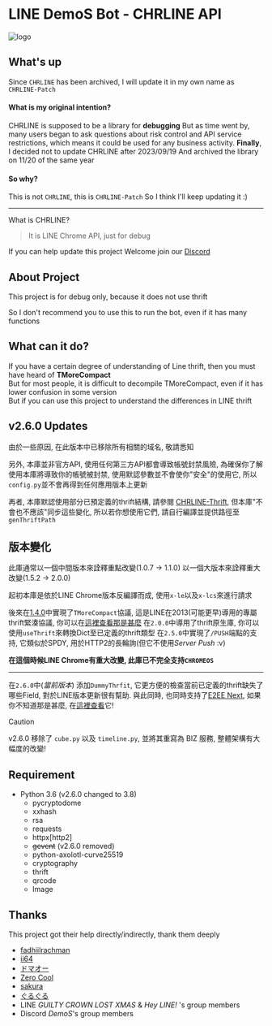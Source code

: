 # LINE DemoS Bot - CHRLINE API

![logo](/examples/assets/logo.png)

## What's up
Since `CHRLINE` has been archived, I will update it in my own name as `CHRLINE-Patch`

#### What is my original intention?
CHRLINE is supposed to be a library for **debugging**
But as time went by, many users began to ask questions about risk control and API service restrictions, which means it could be used for any business activity.
**Finally**, I decided not to update CHRLINE after 2023/09/19
And archived the library on 11/20 of the same year

#### So why?
This is not `CHRLINE`, this is `CHRLINE-Patch`
So I think I'll keep updating it :)

---
What is CHRLINE?
> It is LINE Chrome API, just for debug

If you can help update this project
Welcome join our [Discord](https://discord.gg/vQrMbjA)

## About Project
This project is for debug only, because it does not use thrift

So I don't recommend you to use this to run the bot, even if it has many functions

## What can it do?
If you have a certain degree of understanding of Line thrift, then you must have heard of **TMoreCompact** \
But for most people, it is difficult to decompile TMoreCompact, even if it has lower confusion in some version \
But if you can use this project to understand the differences in LINE thrift

## v2.6.0 Updates

由於一些原因, 在此版本中已移除所有相關的域名, 敬請悉知

另外, 本庫並非官方API, 使用任何第三方API都會導致帳號封禁風險, 為確保你了解使用本庫將導致你的帳號被封禁, 使用默認參數並不會使你"安全"的使用它, 所以`config.py`並不會再得到任何應用版本上更新

再者, 本庫默認使用部分已預定義的thrift結構, 請參閱 [CHRLINE-Thrift](https://github.com/DeachSword/CHRLINE-Thrift), 但本庫"不會也不應該"同步這些變化, 所以若你想使用它們, 請自行編譯並提供路徑至`genThriftPath`

## 版本變化

此庫通常以一個中間版本來詮釋重點改變(1.0.7 -> 1.1.0)
以一個大版本來詮釋重大改變(1.5.2 -> 2.0.0)

起初本庫是依於LINE Chrome版本反編譯而成, 使用`x-le`以及`x-lcs`來進行請求

後來在[1.4.0](https://github.com/DeachSword/CHRLINE/commit/d7d8430e74417a06c9ad159a5675b7787ec75c54)中實現了`TMoreCompact`協議, 這是LINE在2013(可能更早)導用的專屬thrift緊湊協議, 你可以在[這裡查看那是甚麼](/docs/TMoreCompact.md)
在`2.0.0`中導用了thrift原生庫, 你可以使用`useThrift`來轉換Dict至已定義的thrift類型
在`2.5.0`中實現了`/PUSH`端點的支持, 它類似於SPDY, 用於HTTP2的長輪詢(但它不使用*Server Push* :v)

**在這個時候LINE Chrome有重大改變, 此庫已不完全支持`CHROMEOS`**

---

在`2.6.0`中(*當前版本*) 添加`DummyThrfit`, 它更方便的檢查當前已定義的thrift缺失了哪些Field, 對於LINE版本更新很有幫助. 與此同時, 也同時支持了[E2EE Next](https://github.com/WEDeach/CHRLINE-Patch/commit/b3da065209ee4e7a4f8e00e82c96a8b8245d2465#diff-efc570a8ac227398796cf43d8035cb624fa9d94bc8bfedd01922cddb2f838fa3R2), 如果你不知道那是甚麼, 在[這裡查看](/docs/E2EE_Next.md)它!
> [!CAUTION]
> v2.6.0 移除了 `cube.py` 以及 `timeline.py`, 並將其重寫為 BIZ 服務, 整體架構有大幅度的改變!

## Requirement

- Python 3.6 (v2.6.0 changed to 3.8)
  - pycryptodome
  - xxhash
  - rsa
  - requests
  - httpx[http2]
  - ~~gevent~~  (v2.6.0 removed)
  - python-axolotl-curve25519
  - cryptography
  - thrift
  - qrcode
  - Image

## Thanks

This project got their help directly/indirectly, thank them deeply

- [fadhiilrachman](https://github.com/fadhiilrachman)
- [ii64](https://github.com/ii64)
- [ドマオー](https://github.com/Dosugamea)
- [Zero Cool](https://github.com/crash-override404)
- [sakura](https://github.com/sakura-rip)
- [ぐるぐる](https://github.com/f0reachARR)
- LINE *GUILTY CROWN LOST XMAS* & *Hey LINE!* 's group members
- Discord *DemoS*'s group members
